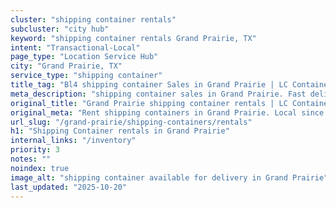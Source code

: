 ```yaml
---
cluster: "shipping container rentals"
subcluster: "city hub"
keyword: "shipping container rentals Grand Prairie, TX"
intent: "Transactional-Local"
page_type: "Location Service Hub"
city: "Grand Prairie, TX"
service_type: "shipping container"
title_tag: "Bl4 shipping container Sales in Grand Prairie | LC Container"
meta_description: "shipping container sales in Grand Prairie. Fast delivery, competitive pricing. Serving shipping containers area. Quote ID: LT9. Call (214) 524-4168 for your free quote today."
original_title: "Grand Prairie shipping container rentals | LC Container"
original_meta: "Rent shipping containers in Grand Prairie. Local since 2003. Flexible rental terms. Same-week delivery available. Get your free quote — call (214) 524-4168 t..."
url_slug: "/grand-prairie/shipping-containers/rentals"
h1: "Shipping Container rentals in Grand Prairie"
internal_links: "/inventory"
priority: 3
notes: ""
noindex: true
image_alt: "shipping container available for delivery in Grand Prairie"
last_updated: "2025-10-20"
---
```


<!-- TODO: Add unique city/inventory copy, images, and internal links here. -->
